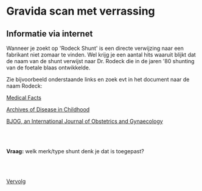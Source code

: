 # Gravida scan met verrassing

## Informatie via internet

Wanneer je zoekt op 'Rodeck Shunt' is een directe verwijzing naar een fabrikant niet zomaar te vinden.
Wel krijg je een aantal hits waaruit blijkt dat de naam van de shunt verwijst naar Dr. Rodeck die in de jaren '80 shunting van de foetale blaas ontwikkelde.<br>

Zie bijvoorbeeld onderstaande links en zoek evt in het document naar de naam Rodeck:

[Medical Facts](https://www.medicalfacts.nl/2008/05/27/foetale-therapie/)

[Archives of Disease in Childhood](https://www.ncbi.nlm.nih.gov/pmc/articles/PMC2675321/)

[BJOG, an International Journal of Obstetrics and Gynaecology](http://onlinelibrary.wiley.com/doi/10.1111/j.1471-0528.2008.02021.x/full)

<br>
<br>

**Vraag:** welk merk/type shunt denk je dat is toegepast?

<br>
<br>

[Vervolg](case_part5.md)